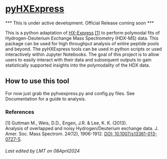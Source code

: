 # [pyHXExpress](https://github.com/tuttlelm/pyHXExpress)

*** This is under active development. Official Release coming soon *** 

This is a python adaptation of [HX-Express](https://www.hxms.com/HXExpress/) [[1]](#1) to perform 
polymodal fits of Hydrogen-Deuterium Exchange Mass Spectrometry (HDX-MS) data. This package can be 
used for high throughput analysis of entire peptide pools and beyond. The pyHXExpress tools can be 
used in python scripts or used interactively within Jupyter Notebooks. The goal of this project is 
to allow users to easily interact with their data and subsequent outputs to gain statistically 
supported insights into the polymodality of the HDX data. 

## How to use this tool
For now just grab the pyhxexpress.py and config.py files.
See Documentation for a guide to analysis. 


### References
<a id="1">[1]</a> 
Guttman M., Weis, D.D., Engen, J.R. & Lee, K. K. (2013).  
Analysis of overlapped and noisy Hydrogen/Deuterium exchange data.  J. Amer. Soc. Mass Spectrom. 24(12), 1906-1912.
[DOI: 10.1007/s13361-013-0727-5](https://pubs.acs.org/doi/10.1007/s13361-013-0727-5).

###### Last edited by LMT on 08April2024
